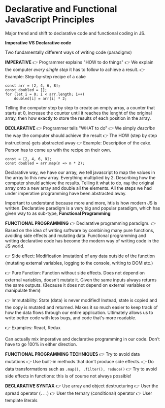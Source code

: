 # Declarative and Functional JavaScript Principles

Major trend and shift to declarative code and functional coding in JS.

**Imperative VS Declarative code**

Two fundamentally different ways of writing code (paradigms)

**IMPERATIVE**
👉 Programmer explains "HOW to do things"
👉 We explain the computer _every single step_ it has to follow to achieve a result.
👉 Example: Step-by-step recipe of a cake

```
const arr = [2, 4, 6, 8];
const doubled = [];
for (let i = 0; i < arr.length; i++)
    doubled[i] = arr[i] * 2;
```

Telling the computer step by step to create an empty array, a counter that starts at 0, increase the counter until it reaches the lenght of the original array, then how exactly to store the results of each position in the array.

**DECLARATIVE**
👉 Programmer tells "WHAT to do"
👉 We simply _describe_ the way the computer should achieve the result
👉 The HOW (step by step instructions) gets abstracted away
👉 Example: Description of the cake. Person has to come up with the recipe on their own.

```
const = [2, 4, 6, 8];
const doubled = arr.map(n => n * 2);
```

Declarative way, we have our array, we tell javascript to map the values in the array to this new array. Everything multiplied by 2. Describing how the computer should achieve the results. Telling it what to do, `map` the original array onto a new array and double all the elements. All the steps we had under imperative programming have been abstracted away.

Important to understand because more and more, htis is how modern JS is written. Declarative paradigm is a very big and popular paradigm, which has given way to as sub-type, **Functional Programming**

**FUNCTIONAL PROGRAMMING**
👉 Declarative programming paradigm.
👉 Based on the idea of writing software by combining many pure functions, avoiding side effects and mutating data.
Functional programming and writing declarative code has become the modern way of writing code in the JS world.

👉 Side effect: Modification (mutation) of any data outside of the function (mutating external variables, logging to the console, writing to DOM etc.)

👉 Pure Function: Function without side effects. Does not depend on external variables, doesn't mutate it. Given the same inputs always returns the same outputs. (Because it does not depend on external variables or manipulate them)

👉 Immutability: State (data) is never modified! Instead, state is copied and the copy is mutated and returned. Makes it so much easier to keep track of how the data flows through our entire application. Ultimately allows us to write better code with less bugs, and code that's more readable.

👉 Examples: React, Redux

Can actually mix imperative and declarative programming in our code. Don't have to go 100% in either direction.

**FUNCTIONAL PROGRAMMING TECHNIQUES**
👉 Try to avoid data mutations
👉 Use built-in methods that don't produce side effects.
👉 Do data transformations such as `.map(), .filter(), reduce()`
👉 Try to avoid side effects in functions: this is of course not always possible!

**DECLARATIVE SYNTAX**
👉 Use array and object destructuring
👉 User the spread operator (`...`)
👉 User the ternary (conditional) operator
👉 User template literals
